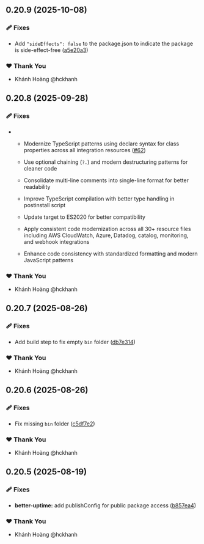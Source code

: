 ## 0.20.9 (2025-10-08)

### 🩹 Fixes

- Add `"sideEffects": false` to the package.json to indicate the package is side-effect-free ([a5e20a3](https://github.com/hckhanh/pulumi-any-terraform/commit/a5e20a3))

### ❤️ Thank You

- Khánh Hoàng @hckhanh

## 0.20.8 (2025-09-28)

### 🩹 Fixes

- - Modernize TypeScript patterns using declare syntax for class properties across all integration resources ([#62](https://github.com/hckhanh/pulumi-any-terraform/pull/62))

  - Use optional chaining (`?.`) and modern destructuring patterns for cleaner code
  - Consolidate multi-line comments into single-line format for better readability
  - Improve TypeScript compilation with better type handling in postinstall script
  - Update target to ES2020 for better compatibility
  - Apply consistent code modernization across all 30+ resource files including AWS CloudWatch, Azure, Datadog, catalog, monitoring, and webhook integrations
  - Enhance code consistency with standardized formatting and modern JavaScript patterns

### ❤️ Thank You

- Khánh Hoàng @hckhanh

## 0.20.7 (2025-08-26)

### 🩹 Fixes

- Add build step to fix empty `bin` folder ([db7e314](https://github.com/hckhanh/pulumi-any-terraform/commit/db7e314))

### ❤️ Thank You

- Khánh Hoàng @hckhanh

## 0.20.6 (2025-08-26)

### 🩹 Fixes

- Fix missing `bin` folder ([c5df7e2](https://github.com/hckhanh/pulumi-any-terraform/commit/c5df7e2))

### ❤️ Thank You

- Khánh Hoàng @hckhanh

## 0.20.5 (2025-08-19)

### 🩹 Fixes

- **better-uptime:** add publishConfig for public package access ([b857ea4](https://github.com/hckhanh/pulumi-any-terraform/commit/b857ea4))

### ❤️ Thank You

- Khánh Hoàng @hckhanh